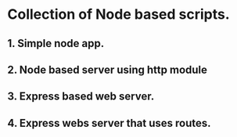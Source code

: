 # Collection of Node based scripts.
## 1. Simple node app.
## 2. Node based server using http module
## 3. Express based web server.
## 4. Express webs server that uses routes.
